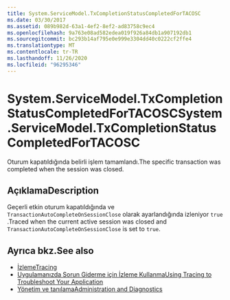 ```yaml
---
title: System.ServiceModel.TxCompletionStatusCompletedForTACOSC
ms.date: 03/30/2017
ms.assetid: 089b982d-63a1-4ef2-8ef2-ad83758c9ec4
ms.openlocfilehash: 9a763e08ad582edea019f926a84db1a907192db1
ms.sourcegitcommit: bc293b14af795e0e999e3304dd40c0222cf2ffe4
ms.translationtype: MT
ms.contentlocale: tr-TR
ms.lasthandoff: 11/26/2020
ms.locfileid: "96295346"
---
```

# <a name="systemservicemodeltxcompletionstatuscompletedfortacosc"></a><span data-ttu-id="eb3b3-102">System.ServiceModel.TxCompletionStatusCompletedForTACOSC</span><span class="sxs-lookup"><span data-stu-id="eb3b3-102">System.ServiceModel.TxCompletionStatusCompletedForTACOSC</span></span>

<span data-ttu-id="eb3b3-103">Oturum kapatıldığında belirli işlem tamamlandı.</span><span class="sxs-lookup"><span data-stu-id="eb3b3-103">The specific transaction was completed when the session was closed.</span></span>  
  
## <a name="description"></a><span data-ttu-id="eb3b3-104">Açıklama</span><span class="sxs-lookup"><span data-stu-id="eb3b3-104">Description</span></span>  

 <span data-ttu-id="eb3b3-105">Geçerli etkin oturum kapatıldığında ve `TransactionAutoCompleteOnSessionClose` olarak ayarlandığında izleniyor `true` .</span><span class="sxs-lookup"><span data-stu-id="eb3b3-105">Traced when the current active session was closed and `TransactionAutoCompleteOnSessionClose` is set to `true`.</span></span>  
  
## <a name="see-also"></a><span data-ttu-id="eb3b3-106">Ayrıca bkz.</span><span class="sxs-lookup"><span data-stu-id="eb3b3-106">See also</span></span>

- [<span data-ttu-id="eb3b3-107">İzleme</span><span class="sxs-lookup"><span data-stu-id="eb3b3-107">Tracing</span></span>](index.md)
- [<span data-ttu-id="eb3b3-108">Uygulamanızda Sorun Giderme için İzleme Kullanma</span><span class="sxs-lookup"><span data-stu-id="eb3b3-108">Using Tracing to Troubleshoot Your Application</span></span>](using-tracing-to-troubleshoot-your-application.md)
- [<span data-ttu-id="eb3b3-109">Yönetim ve tanılama</span><span class="sxs-lookup"><span data-stu-id="eb3b3-109">Administration and Diagnostics</span></span>](../index.md)
